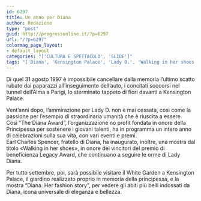 ```yaml
---
id: 6297
title: Un anno per Diana
author: Redazione
type: "post"
guid: http://progressonline.it/?p=6297
url: "/?p=6297"
colormag_page_layout:
- default_layout
categories: "['CULTURA E SPETTACOLO', 'SLIDE']"
tags: "['Diana', 'Kensington Palace', 'Lady D.', 'Walking in her shoes']"
---
```


Di quel 31 agosto 1997 è impossibile cancellare dalla memoria l’ultimo scatto rubato dai paparazzi all’inseguimento dell’auto, i concitati soccorsi nel tunnel dell’Alma a Parigi, lo sterminato tappeto di fiori davanti a Kensington Palace.

Vent’anni dopo, l’ammirazione per Lady D. non è mai cessata, così come la passione per l’esempio di straordinaria umanità che è riuscita a essere.  
Così “The Diana Award”, l’organizzazione no profit fondata in onore della Principessa per sostenere i giovani talenti, ha in programma un intero anno di celebrazioni sulla sua vita, con vari eventi e premi.  
Earl Charles Spencer, fratello di Diana, ha inaugurato, inoltre, una mostra dal titolo «Walking in her shoes», in onore dei vincitori del premio di beneficienza Legacy Award, che continuano a seguire le orme di Lady Diana.

Per tutto settembre, poi, sarà possibile visitare il White Garden a Kensington Palace, il giardino realizzato proprio in memoria della principessa, e la mostra “Diana. Her fashion story”, per vedere gli abiti più belli indossati da Diana, icona universale di eleganza e bellezza.